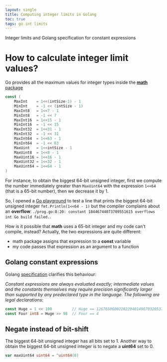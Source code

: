 ```yaml
---
layout: single
title: Computing integer limits in Golang
toc: true
tags: go int limits
---
```


Integer limits and Golang specification for constant expressions

# How to calculate integer limit values?

Go provides all the maximum values for integer types inside the [**math** package](https://pkg.go.dev/math#pkg-constants)

```go
const (
	MaxInt    = 1<<(intSize-1) - 1
	MinInt    = -1 << (intSize - 1)
	MaxInt8   = 1<<7 - 1
	MinInt8   = -1 << 7
	MaxInt16  = 1<<15 - 1
	MinInt16  = -1 << 15
	MaxInt32  = 1<<31 - 1
	MinInt32  = -1 << 31
	MaxInt64  = 1<<63 - 1
	MinInt64  = -1 << 63
	MaxUint   = 1<<intSize - 1
	MaxUint8  = 1<<8 - 1
	MaxUint16 = 1<<16 - 1
	MaxUint32 = 1<<32 - 1
	MaxUint64 = 1<<64 - 1
)
```

For instance, to obtain the biggest 64-bit unsigned integer, first we compute the number immediately greater than `MaxUint64` with the expression `1<<64` (that is a 65-bit number), then we decrease it by 1.

So, I opened a [Go playground](https://play.golang.org/p/t2eJkjlJKpg) to test a line that prints the biggest 64-bit unsigned integer  `fmt.Println(1<<64 - 1)` but the compiler complains about an **overflow**: `./prog.go:8:20: constant 18446744073709551615 overflows int Go build failed.`.

How is it possible that **math** uses a 65-bit integer and my code can't compile, instead? Actually, the two expressions are quite different:
- math package assigns that expression to a **const** variable
- my code passes that expression as an argument to a function

## Golang constant expressions

Golang [specification](https://golang.org/ref/spec#Constant_expressions) clarifies this behaviour:

_Constant expressions are always evaluated exactly; intermediate values and the constants themselves may require precision significantly larger than supported by any predeclared type in the language. The following are legal declarations:_

```go
const Huge = 1 << 100         // Huge == 1267650600228229401496703205376  (untyped integer constant)
const Four int8 = Huge >> 98  // Four == 4                                (type int8)
```

## Negate instead of bit-shift

The biggest 64-bit unsigned integer has all bits set to 1. Another way to obtain the biggest 64-bit unsigned integer is to negate a **uint64** set to 0.

```go
var maxUint64 uint64 = ^uint64(0)
```
